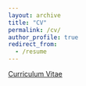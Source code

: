 ```yaml
---
layout: archive
title: "CV"
permalink: /cv/
author_profile: true
redirect_from:
  - /resume
---
```


[Curriculum Vitae](https://msnejad.github.io/files/Mohammad_Soltani_Nejad_CV_2024.pdf)
